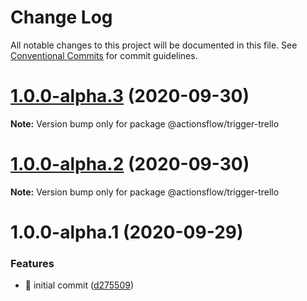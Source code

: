 # Change Log

All notable changes to this project will be documented in this file.
See [Conventional Commits](https://conventionalcommits.org) for commit guidelines.

# [1.0.0-alpha.3](https://github.com/actionsflow/actionsflow/compare/@actionsflow/trigger-trello@1.0.0-alpha.2...@actionsflow/trigger-trello@1.0.0-alpha.3) (2020-09-30)

**Note:** Version bump only for package @actionsflow/trigger-trello





# [1.0.0-alpha.2](https://github.com/actionsflow/actionsflow/compare/@actionsflow/trigger-trello@1.0.0-alpha.1...@actionsflow/trigger-trello@1.0.0-alpha.2) (2020-09-30)

**Note:** Version bump only for package @actionsflow/trigger-trello





# 1.0.0-alpha.1 (2020-09-29)


### Features

* 🎸 initial commit ([d275509](https://github.com/actionsflow/actionsflow/commit/d2755093e6a0d80d7352f635d147424e4e0747bd))
